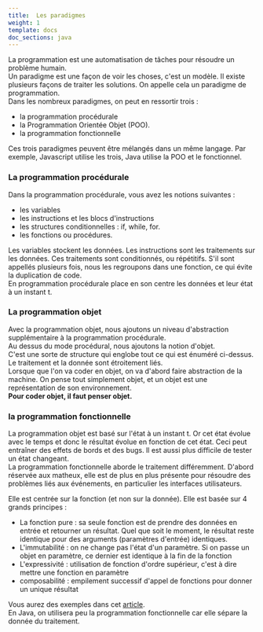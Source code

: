 ```yaml
---
title:  Les paradigmes
weight: 1
template: docs
doc_sections: java
---
```


La programmation est une automatisation de tâches pour résoudre un problème humain.  
Un paradigme est une façon de voir les choses, c'est un modèle.
Il existe plusieurs façons de traiter les solutions. On appelle cela un paradigme de programmation.  
Dans les nombreux paradigmes, on peut en ressortir trois :

* la programmation procédurale
* la Programmation Orientée Objet (POO).
* la programmation fonctionnelle

Ces trois paradigmes peuvent être mélangés dans un même langage.
Par exemple, Javascript utilise les trois, Java utilise la POO et le fonctionnel.

### La programmation procédurale

Dans la programmation procédurale, vous avez les notions suivantes :

* les variables
* les instructions et les blocs d'instructions
* les structures conditionnelles : if, while, for.
* les fonctions ou procédures.  

Les variables stockent les données. Les instructions sont les traitements sur les données.
Ces traitements sont conditionnés, ou répétitifs.
S'il sont appellés plusieurs fois, nous les regroupons dans une fonction, ce qui évite la duplication de code.  
En programmation procédurale place en son centre les données et leur état à un instant t.

### La programmation objet

Avec la programmation objet, nous ajoutons un niveau d'abstraction supplémentaire à la programmation procédurale.  
Au dessus du mode procédural, nous ajoutons la notion d'objet.  
C'est une sorte de structure qui englobe tout ce qui est énuméré ci-dessus.  
Le traitement et la donnée sont étroitement liés.  
Lorsque que l'on va coder en objet, on va d'abord faire abstraction de la machine. On pense tout simplement objet, et un objet est une représentation de son environnement.  
**Pour coder objet, il faut penser objet.**  

### la programmation fonctionnelle

La programmation objet est basé sur l'état à un instant t.
Or cet état évolue avec le temps et donc le résultat évolue en fonction de cet état.
Ceci peut entraîner des effets de bords et des bugs. Il est aussi plus difficile de tester un état changeant.  
La programmation fonctionnelle aborde le traitement différemment.
D'abord réservée aux matheux, elle est de plus en plus présente pour résoudre des problèmes liés aux événements, en particulier les interfaces utilisateurs.  

Elle est centrée sur la fonction (et non sur la donnée). Elle est basée sur 4 grands principes :

* La fonction pure : sa seule fonction est de prendre des données en entrée et retourner un résultat.
Quel que soit le moment, le résultat reste identique pour des arguments (paramètres d'entrée) identiques.
* L'immutabilité : on ne change pas l'état d'un paramètre. Si on passe un objet en paramètre, ce dernier est identique à la fin de la fonction
* L'expressivité : utilisation de fonction d'ordre supérieur, c'est à dire mettre une fonction en paramètre
* composabilité : empilement successif d'appel de fonctions pour donner un unique résultat

Vous aurez des exemples dans cet [article](https://blog.ippon.fr/2013/01/24/introduction-a-la-programmation-fonctionnelle/).  
En Java, on utilisera peu la programmation fonctionnelle car elle sépare la donnée du traitement.
